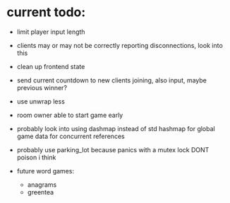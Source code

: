 # current todo:

-   limit player input length

-   clients may or may not be correctly reporting disconnections, look into this

-   clean up frontend state

-   send current countdown to new clients joining, also input, maybe previous winner?

-   use unwrap less

-   room owner able to start game early

-   probably look into using dashmap instead of std hashmap for global game data for concurrent references

-   probably use parking_lot because panics with a mutex lock DONT poison i think

-   future word games:
    -   anagrams
    -   greentea
